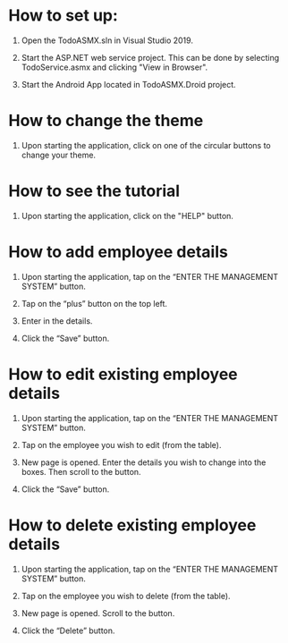# How to set up:

1. Open the TodoASMX.sln in Visual Studio 2019.

2. Start the ASP.NET web service project. This can be done by selecting TodoService.asmx and clicking "View in Browser".

3. Start the Android App located in TodoASMX.Droid project.

# How to change the theme
1. Upon starting the application, click on one of the circular buttons to change your theme.

# How to see the tutorial
1. Upon starting the application, click on the "HELP" button.

# How to add employee details
1. Upon starting the application, tap on the “ENTER THE MANAGEMENT SYSTEM” button.

2. Tap on the “plus” button on the top left.

3. Enter in the details.

4. Click the “Save” button.

# How to edit existing employee details
1. Upon starting the application, tap on the “ENTER THE MANAGEMENT SYSTEM” button.

2. Tap on the employee you wish to edit (from the table).

3. New page is opened. Enter the details you wish to change into the boxes. Then scroll to the button.

4. Click the “Save” button.

# How to delete existing employee details
1. Upon starting the application, tap on the “ENTER THE MANAGEMENT SYSTEM” button.

2. Tap on the employee you wish to delete (from the table).

3. New page is opened. Scroll to the button.

4. Click the “Delete” button.
